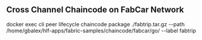 
## Cross Channel Chaincode on FabCar Network

docker exec cli peer lifecycle chaincode package ./fabtrip.tar.gz --path /home/gbalex/hlf-apps/fabric-samples/chaincode/fabcar/go/ --label fabtrip
